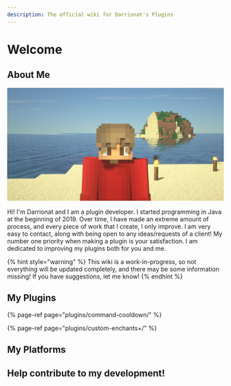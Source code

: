 ```yaml
---
description: The official wiki for Darrionat's Plugins
---
```


# Welcome

## About Me

![](.gitbook/assets/2020-03-31_20.42.22.png)

Hi! I'm Darrionat and I am a plugin developer. I started programming in Java at the beginning of 2019. Over time, I have made an extreme amount of process, and every piece of work that I create, I only improve. I am very easy to contact, along with being open to any ideas/requests of a client! My number one priority when making a plugin is your satisfaction. I am dedicated to improving my plugins both for you and me.

{% hint style="warning" %}
This wiki is a work-in-progress, so not everything will be updated completely, and there may be some information missing! If you have suggestions, let me know! 
{% endhint %}

## My Plugins

{% page-ref page="plugins/command-cooldown/" %}

{% page-ref page="plugins/custom-enchants+/" %}

## My Platforms

## Help contribute to my development!


